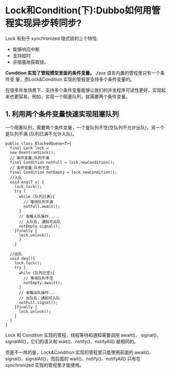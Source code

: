 # Lock和Condition(下):Dubbo如何用管程实现异步转同步?
Lock 有别于 synchronized 隐式锁的三个特性:
- 能够响应中断
- 支持超时
- 非阻塞地获取锁。

**Condition 实现了管程模型里面的条件变量。**
Java 语言内置的管程里只有一个条件变 量，而Lock&Condition 实现的管程是支持多个条件变量的。

在很多并发场景下，支持多个条件变量能够让我们的并发程序可读性更好，实现起来也更容易。例如，实现一个阻塞队列，就需要两个条件变量。

## 1. 利用两个条件变量快速实现阻塞队列
一个阻塞队列，需要两个条件变量，一个是队列不空(空队列不允许出队)，另一个是队列不满
(队列已满不允许入队)。

```
public class BlockedQueue<T>{
  final Lock lock =
  new ReentrantLock();
  // 条件变量:队列不满
  final Condition notFull = lock.newCondition();
  // 条件变量:队列不空
  final Condition notEmpty = lock.newCondition();
  //入队
  void enq(T x) {
    lock.lock();
    try {
      while (队列已满){
        // 等待队列不满
        notFull.await();
      }
      // 省略入队操作... 、
      // 入队后, 通知可出队
      notEmpty.signal();
    }finally {
      lock.unlock();
      }
    }

  //出队
  void deq(){
    lock.lock();
    try {
      while (队列已空){
        // 等待队列不空
        notEmpty.await();
      }
      // 省略出队操作...
      // 出队后，通知可入队
      notFull.signal();
    }finally {
      lock.unlock();
    }
  }
}
```

Lock 和 Condition 实现的管程，线程等待和通知需要调用 await()、 signal()、signalAll()，它们的语义和 wait()、notify()、notifyAll() 是相同的。

但是不一样的是，Lock&Condition 实现的管程里只能使用前面的 await()、signal()、signalAll()，而后面的 wait()、notify()、notifyAll() 只有在 synchronized 实现的管程里才能使用。

